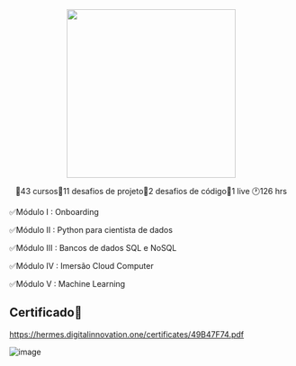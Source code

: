 <div align="center"> 
 <img height="300em" src="https://hermes.digitalinnovation.one/tracks/342f7392-a8b5-421f-bea9-d29f1fd8aae9.png">

🔸43 cursos🔸11 desafios de projeto🔸2 desafios de código🔸1 live 🕐126 hrs
 </div>

✅Módulo I :  Onboarding

✅Módulo II : Python para cientista de dados

✅Módulo III : Bancos de dados SQL e NoSQL

✅Módulo IV : Imersão Cloud Computer

✅Módulo V : Machine Learning

## Certificado🔗
https://hermes.digitalinnovation.one/certificates/49B47F74.pdf

 ![image](https://user-images.githubusercontent.com/89542446/198681714-ddad802d-a28e-4a5a-a4e3-1af8d7134396.png)

